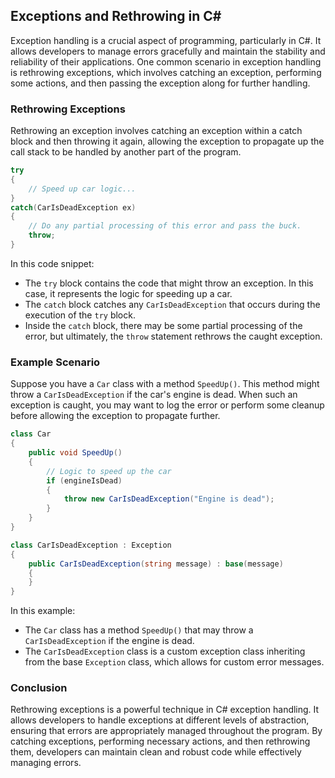 ## Exceptions and Rethrowing in C#

Exception handling is a crucial aspect of programming, particularly in C#. It allows developers to manage errors gracefully and maintain the stability and reliability of their applications. One common scenario in exception handling is rethrowing exceptions, which involves catching an exception, performing some actions, and then passing the exception along for further handling.

### Rethrowing Exceptions

Rethrowing an exception involves catching an exception within a catch block and then throwing it again, allowing the exception to propagate up the call stack to be handled by another part of the program.

```csharp
try
{
    // Speed up car logic...
}
catch(CarIsDeadException ex)
{
    // Do any partial processing of this error and pass the buck.
    throw;
}
```

In this code snippet:

- The `try` block contains the code that might throw an exception. In this case, it represents the logic for speeding up a car.
- The `catch` block catches any `CarIsDeadException` that occurs during the execution of the `try` block.
- Inside the `catch` block, there may be some partial processing of the error, but ultimately, the `throw` statement rethrows the caught exception.

### Example Scenario

Suppose you have a `Car` class with a method `SpeedUp()`. This method might throw a `CarIsDeadException` if the car's engine is dead. When such an exception is caught, you may want to log the error or perform some cleanup before allowing the exception to propagate further.

```csharp
class Car
{
    public void SpeedUp()
    {
        // Logic to speed up the car
        if (engineIsDead)
        {
            throw new CarIsDeadException("Engine is dead");
        }
    }
}

class CarIsDeadException : Exception
{
    public CarIsDeadException(string message) : base(message)
    {
    }
}
```

In this example:

- The `Car` class has a method `SpeedUp()` that may throw a `CarIsDeadException` if the engine is dead.
- The `CarIsDeadException` class is a custom exception class inheriting from the base `Exception` class, which allows for custom error messages.

### Conclusion

Rethrowing exceptions is a powerful technique in C# exception handling. It allows developers to handle exceptions at different levels of abstraction, ensuring that errors are appropriately managed throughout the program. By catching exceptions, performing necessary actions, and then rethrowing them, developers can maintain clean and robust code while effectively managing errors.